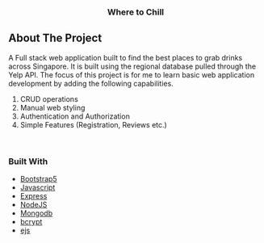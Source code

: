   <h3 align="center">Where to Chill</h3>


<!-- ABOUT THE PROJECT -->
## About The Project

A Full stack web application built to find the best places to grab drinks across Singapore. 
It is built using the regional database pulled through the Yelp API.
The focus of this project is for me to learn basic web application development by adding the following capabilities.
1. CRUD operations
2. Manual web styling
3. Authentication and Authorization
4. Simple Features (Registration, Reviews etc.) 

<br>

### Built With

* [Bootstrap5](https://getbootstrap.com)
* [Javascript](https://javascript.com)
* [Express](https://expressjs.com/)
* [NodeJS](https://nodejs.org)
* [Mongodb](https://mongodb.com)
* [bcrypt](https://www.npmjs.com/package/bcrypt)
* [ejs](https://ejs.co/)


